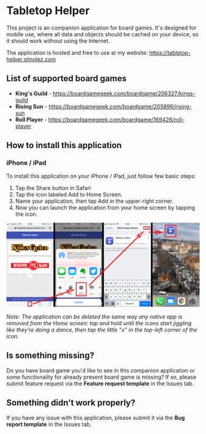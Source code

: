 # Tabletop Helper
This project is an companion application for board games. It's designed for mobile use, where all data and objects should be cached on your device, so it should work without using the Internet.

The application is hosted and free to use at my website: <https://tabletop-helper.stinolez.com>

## List of supported board games

* **King's Guild** - <https://boardgamegeek.com/boardgame/206327/kings-guild>
* **Rising Sun** - <https://boardgamegeek.com/boardgame/205896/rising-sun>
* **Roll Player** - <https://boardgamegeek.com/boardgame/169426/roll-player>

## How to install this application

### iPhone / iPad
To install this application on your iPhone / iPad, just follow few basic steps:
1. Tap the Share button in Safari
2. Tap the icon labeled Add to Home Screen.
3. Name your application, then tap Add in the upper-right corner.
4. Now you can launch the application from your home screen by tapping the icon.

![How to install iOS](__doc/ios_install.png "How to install on iOS.")

*Note:  The application can be deleted the same way any native app is removed from the Home screen: tap and hold until the icons start jiggling like they’re doing a dance, then tap the little “x” in the top-left corner of the icon.*

## Is something missing?
Do you have board game you'd like to see in this companion application or some functionality for already present board game is missing? If so, please submit feature request via the **Feature request template** in the Issues tab.

## Something didn't work properly?
If you have any issue with this application, please submit it via the **Bug report template** in the Issues tab.
